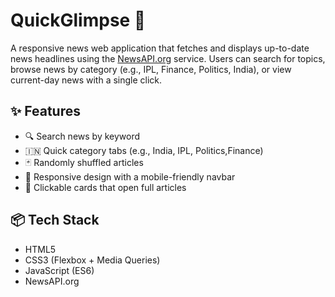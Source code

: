 # QuickGlimpse 📰

A responsive news web application that fetches and displays up-to-date news headlines using the [NewsAPI.org](https://newsapi.org) service. Users can search for topics, browse news by category (e.g., IPL, Finance, Politics, India), or view current-day news with a single click.

## ✨ Features

- 🔍 Search news by keyword
- 🇮🇳 Quick category tabs (e.g., India, IPL, Politics,Finance)
- 🃏 Randomly shuffled articles
- 📱 Responsive design with a mobile-friendly navbar
- 🔗 Clickable cards that open full articles

## 📦 Tech Stack

- HTML5
- CSS3 (Flexbox + Media Queries)
- JavaScript (ES6)
- NewsAPI.org





